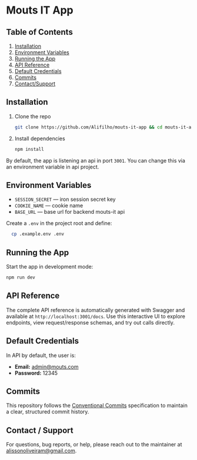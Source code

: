 # Mouts IT App

## Table of Contents

1. [Installation](#installation)  
2. [Environment Variables](#environment-variables)
3. [Running the App](#usage)  
4. [API Reference](#api-reference)
5. [Default Credentials](#default-credentials)
6. [Commits](#commits)
7. [Contact/Support](#contact--support)  

## Installation

1. Clone the repo  
   ```bash
   git clone https://github.com/Alifilho/mouts-it-app && cd mouts-it-app
   ```  
2. Install dependencies  
   ```bash
   npm install
   ```

By default, the app is listening an api in port `3001`. You can change this via an environment variable in api project.

## Environment Variables

- `SESSION_SECRET` — iron session secret key  
- `COOKIE_NAME` — cookie name
- `BASE_URL` — base url for backend mouts-it api

Create a `.env` in the project root and define:

```bash
  cp .example.env .env
```

## Running the App

Start the app in development mode:

```bash
npm run dev
```

## API Reference

The complete API reference is automatically generated with Swagger and available at `http://localhost:3001/docs`. Use this interactive UI to explore endpoints, view request/response schemas, and try out calls directly.

## Default Credentials
In API by default, the user is:  
- **Email:** admin@mouts.com  
- **Password:** 12345

## Commits

This repository follows the [Conventional Commits](https://www.conventionalcommits.org/) specification to maintain a clear, structured commit history.

## Contact / Support

For questions, bug reports, or help, please reach out to the maintainer at alissonoliveiram@gmail.com.